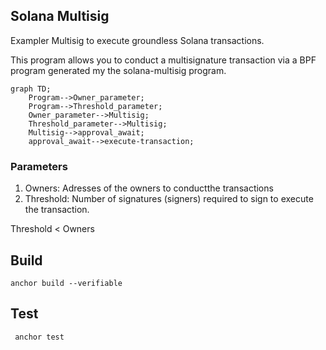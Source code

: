 ## Solana Multisig


Exampler Multisig to execute groundless Solana transactions.

This program allows you to conduct a multisignature transaction via a BPF program generated my the solana-multisig program. 


```mermaid
graph TD;
    Program-->Owner_parameter;
    Program-->Threshold_parameter;
    Owner_parameter-->Multisig;
    Threshold_parameter-->Multisig;
    Multisig-->approval_await;
    approval_await-->execute-transaction;
```


### Parameters
1. Owners: Adresses of the owners to conductthe transactions
2. Threshold: Number of signatures (signers) required to sign to execute the transaction.

Threshold < Owners

## Build

```anchor build --verifiable```


## Test

``` anchor test```